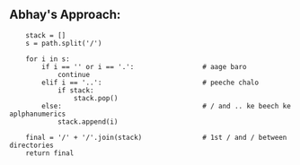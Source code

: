## Abhay's Approach:
        
        stack = []
        s = path.split('/')

        for i in s:
            if i == '' or i == '.':                 # aage baro
                continue
            elif i == '..':                         # peeche chalo
                if stack:
                    stack.pop()
            else:                                   # / and .. ke beech ke aplphanumerics
                stack.append(i)

        final = '/' + '/'.join(stack)               # 1st / and / between directories
        return final
